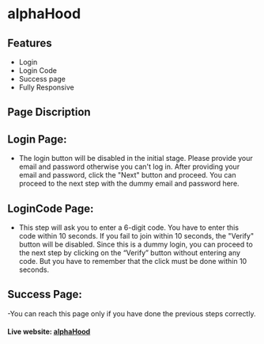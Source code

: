 # alphaHood

## Features

-   Login
-   Login Code
-   Success page
-   Fully Responsive

## Page Discription

## Login Page:

-   The login button will be disabled in the initial stage. Please provide your email and password otherwise you can't log in. After providing your email and password, click the "Next" button and proceed. You can proceed to the next step with the dummy email and password here.

## LoginCode Page:

-   This step will ask you to enter a 6-digit code. You have to enter this code within 10 seconds. If you fail to join within 10 seconds, the "Verify" button will be disabled. Since this is a dummy login, you can proceed to the next step by clicking on the “Verify” button without entering any code. But you have to remember that the click must be done within 10 seconds.

## Success Page:

-You can reach this page only if you have done the previous steps correctly.

#### Live website: [alphaHood](https://alphahood.netlify.app/)
